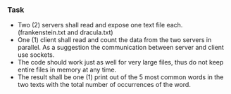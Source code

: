 ### Task
- Two (2) servers shall read and expose one text file each. (frankenstein.txt and dracula.txt)
- One (1) client shall read and count the data from the two servers in parallel. As a
  suggestion the communication between server and client use sockets.
- The code should work just as well for very large files, thus do not keep entire files in
  memory at any time.
- The result shall be one (1) print out of the 5 most common words in the two texts with the
  total number of occurrences of the word.